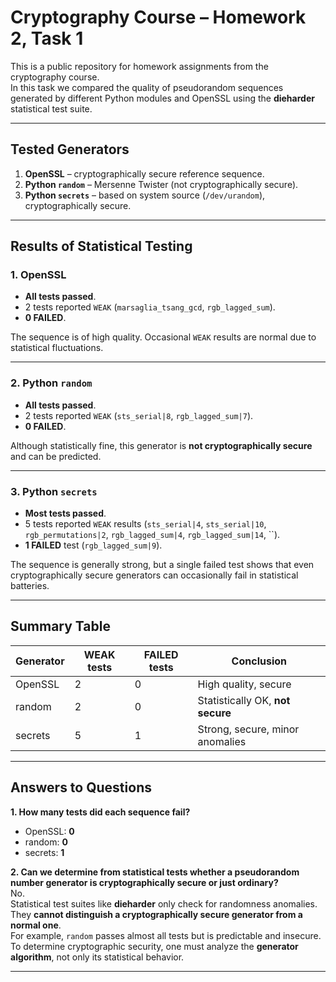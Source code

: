 # Cryptography Course – Homework 2, Task 1

This is a public repository for homework assignments from the cryptography course.  
In this task we compared the quality of pseudorandom sequences generated by different Python modules and OpenSSL using the **dieharder** statistical test suite.

---

## Tested Generators

1. **OpenSSL** – cryptographically secure reference sequence.
2. **Python `random`** – Mersenne Twister (not cryptographically secure).  
3. **Python `secrets`** – based on system source (`/dev/urandom`), cryptographically secure.  

---

## Results of Statistical Testing

### 1. OpenSSL
- **All tests passed**.  
- 2 tests reported `WEAK` (`marsaglia_tsang_gcd`, `rgb_lagged_sum`).  
- **0 FAILED**.  

 The sequence is of high quality. Occasional `WEAK` results are normal due to statistical fluctuations.

---

### 2. Python `random`
- **All tests passed**.  
- 2 tests reported `WEAK` (`sts_serial|8`, `rgb_lagged_sum|7`).  
- **0 FAILED**.  

 Although statistically fine, this generator is **not cryptographically secure** and can be predicted.

---

### 3. Python `secrets`
- **Most tests passed**.  
- 5 tests reported `WEAK` results (`sts_serial|4`, `sts_serial|10`, `rgb_permutations|2`, `rgb_lagged_sum|4`, `rgb_lagged_sum|14`, ``).  
- **1 FAILED** test (`rgb_lagged_sum|9`).

 The sequence is generally strong, but a single failed test shows that even cryptographically secure generators can occasionally fail in statistical batteries.

---

## Summary Table

| Generator   | WEAK tests | FAILED tests | Conclusion |
|-------------|------------|--------------|------------|
| OpenSSL     | 2          | 0            | High quality, secure |
| random      | 2          | 0            | Statistically OK, **not secure** |
| secrets     | 5          | 1            | Strong, secure, minor anomalies |

---

## Answers to Questions

**1. How many tests did each sequence fail?**  
- OpenSSL: **0**  
- random: **0**  
- secrets: **1**

**2. Can we determine from statistical tests whether a pseudorandom number generator is cryptographically secure or just ordinary?**  
No.  
Statistical test suites like **dieharder** only check for randomness anomalies.  
They **cannot distinguish a cryptographically secure generator from a normal one**.  
For example, `random` passes almost all tests but is predictable and insecure.  
To determine cryptographic security, one must analyze the **generator algorithm**, not only its statistical behavior.


---

